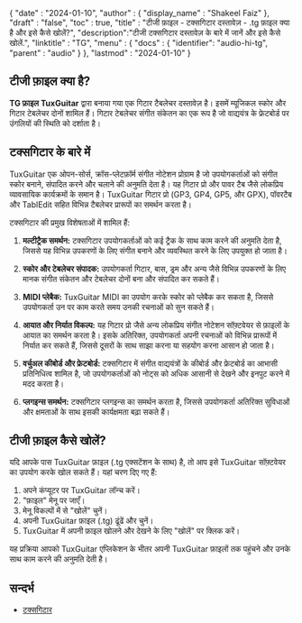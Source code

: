 {
  "date" : "2024-01-10",
  "author" : {
    "display_name" : "Shakeel Faiz"
  },
  "draft" : "false",
  "toc" : true,
  "title" : "टीजी फ़ाइल - टक्सगिटार दस्तावेज़ - .tg फ़ाइल क्या है और इसे कैसे खोलें?",
  "description":"टीजी टक्सगिटार दस्तावेज़ के बारे में जानें और इसे कैसे खोलें.",
  "linktitle" : "TG",
  "menu" : {
    "docs" : {
      "identifier": "audio-hi-tg",
      "parent" : "audio"
    }
  },
  "lastmod" : "2024-01-10"
}

## टीजी फ़ाइल क्या है?

**TG फ़ाइल** **TuxGuitar** द्वारा बनाया गया एक गिटार टैबलेचर दस्तावेज़ है। इसमें म्यूजिकल स्कोर और गिटार टेबलेचर दोनों शामिल हैं। गिटार टेबलेचर संगीत संकेतन का एक रूप है जो वाद्ययंत्र के फ्रेटबोर्ड पर उंगलियों की स्थिति को दर्शाता है।

## टक्सगिटार के बारे में

TuxGuitar एक ओपन-सोर्स, क्रॉस-प्लेटफ़ॉर्म संगीत नोटेशन प्रोग्राम है जो उपयोगकर्ताओं को संगीत स्कोर बनाने, संपादित करने और चलाने की अनुमति देता है। यह गिटार प्रो और पावर टैब जैसे लोकप्रिय व्यावसायिक कार्यक्रमों के समान है। TuxGuitar गिटार प्रो (GP3, GP4, GP5, और GPX), पॉवरटैब और TablEdit सहित विभिन्न टैबलेचर प्रारूपों का समर्थन करता है।

टक्सगिटार की प्रमुख विशेषताओं में शामिल हैं:

1. **मल्टीट्रैक समर्थन:** टक्सगिटार उपयोगकर्ताओं को कई ट्रैक के साथ काम करने की अनुमति देता है, जिससे यह विभिन्न उपकरणों के लिए संगीत बनाने और व्यवस्थित करने के लिए उपयुक्त हो जाता है।

2. **स्कोर और टेबलेचर संपादक:** उपयोगकर्ता गिटार, बास, ड्रम और अन्य जैसे विभिन्न उपकरणों के लिए मानक संगीत संकेतन और टेबलेचर दोनों बना और संपादित कर सकते हैं।

3. **MIDI प्लेबैक:** TuxGuitar MIDI का उपयोग करके स्कोर को प्लेबैक कर सकता है, जिससे उपयोगकर्ता उन पर काम करते समय उनकी रचनाओं को सुन सकते हैं।

4. **आयात और निर्यात विकल्प:** यह गिटार प्रो जैसे अन्य लोकप्रिय संगीत नोटेशन सॉफ़्टवेयर से फ़ाइलों के आयात का समर्थन करता है। इसके अतिरिक्त, उपयोगकर्ता अपनी रचनाओं को विभिन्न प्रारूपों में निर्यात कर सकते हैं, जिससे दूसरों के साथ साझा करना या सहयोग करना आसान हो जाता है।

5. **वर्चुअल कीबोर्ड और फ्रेटबोर्ड:** टक्सगिटार में संगीत वाद्ययंत्रों के कीबोर्ड और फ्रेटबोर्ड का आभासी प्रतिनिधित्व शामिल है, जो उपयोगकर्ताओं को नोट्स को अधिक आसानी से देखने और इनपुट करने में मदद करता है।

6. **प्लगइन्स समर्थन:** टक्सगिटार प्लगइन्स का समर्थन करता है, जिससे उपयोगकर्ता अतिरिक्त सुविधाओं और क्षमताओं के साथ इसकी कार्यक्षमता बढ़ा सकते हैं।

## टीजी फ़ाइल कैसे खोलें?

यदि आपके पास TuxGuitar फ़ाइल (.tg एक्सटेंशन के साथ) है, तो आप इसे TuxGuitar सॉफ़्टवेयर का उपयोग करके खोल सकते हैं। यहां चरण दिए गए हैं:

1. अपने कंप्यूटर पर TuxGuitar लॉन्च करें।
2. "फ़ाइल" मेनू पर जाएँ।
3. मेनू विकल्पों में से "खोलें" चुनें।
4. अपनी TuxGuitar फ़ाइल (.tg) ढूंढें और चुनें।
5. TuxGuitar में अपनी फ़ाइल खोलने और देखने के लिए "खोलें" पर क्लिक करें।

यह प्रक्रिया आपको TuxGuitar एप्लिकेशन के भीतर अपनी TuxGuitar फ़ाइलों तक पहुंचने और उनके साथ काम करने की अनुमति देती है।

## सन्दर्भ
* [टक्सगिटार](https://en.wikipedia.org/wiki/TuxGuitar)
